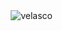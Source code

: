 

<img align="right" alt="velasco" src="https://user-images.githubusercontent.com/114886499/193621152-ce7c0dca-7022-4654-995c-f8eda1948b3c.gif">

</div>

